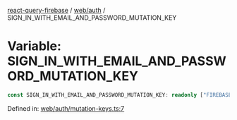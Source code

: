 [react-query-firebase](../../../modules.md) / [web/auth](../index.md) / SIGN\_IN\_WITH\_EMAIL\_AND\_PASSWORD\_MUTATION\_KEY

# Variable: SIGN\_IN\_WITH\_EMAIL\_AND\_PASSWORD\_MUTATION\_KEY

```ts
const SIGN_IN_WITH_EMAIL_AND_PASSWORD_MUTATION_KEY: readonly ["FIREBASE", "AUTH", "SIGN_IN_WITH_EMAIL_AND_PASSWORD_MUTATION"];
```

Defined in: [web/auth/mutation-keys.ts:7](https://github.com/vpishuk/react-query-firebase/blob/09a15a5d938c4bdaa4fd86491bcf8ea41c16371f/web/auth/mutation-keys.ts#L7)
